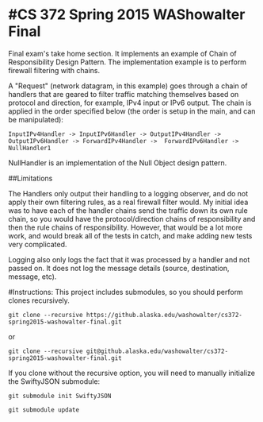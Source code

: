 #CS 372 Spring 2015 WAShowalter Final
==================================

Final exam's take home section. It implements an example of Chain of Responsibility Design Pattern. 
The implementation example is to perform firewall filtering with chains.

A "Request" (network datagram, in this example) goes through a chain of handlers that are geared to filter traffic matching themselves based on protocol and direction, for example, IPv4 input or IPv6 output. The chain is applied in the order specified below (the order is setup in the main, and can be manipulated):

`InputIPv4Handler -> InputIPv6Handler -> OutputIPv4Handler -> OutputIPv6Handler -> ForwardIPv4Handler ->  ForwardIPv6Handler -> NullHandler1`

NullHandler is an implementation of the Null Object design pattern.

##Limitations

The Handlers only output their handling to a logging observer, and do not apply their own filtering rules, as a real firewall filter would. My initial idea was to have each of the handler chains send the traffic down its own rule chain, so you would have the protocol/direction chains of responsibility and then the rule chains of responsibility. However, that would be a lot more work, and would break all of the tests in catch, and make adding new tests very complicated.

Logging also only logs the fact that it was processed by a handler and not passed on. It does not log the message details (source, destination, message, etc).

#Instructions:
This project includes submodules, so you should perform clones recursively.

`git clone --recursive https://github.alaska.edu/washowalter/cs372-spring2015-washowalter-final.git`

or

`git clone --recursive git@github.alaska.edu/washowalter/cs372-spring2015-washowalter-final.git`

If you clone without the recursive option, you will need to manually initialize the SwiftyJSON submodule:

`git submodule init SwiftyJSON`

`git submodule update`

